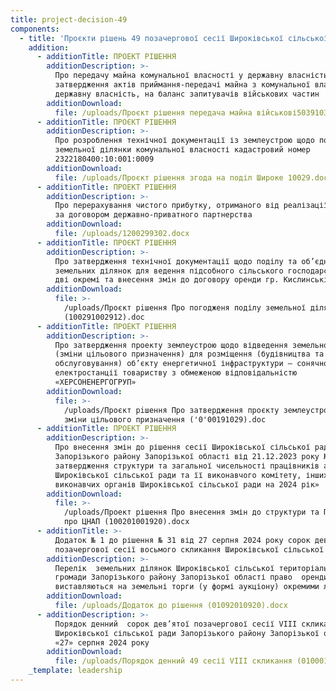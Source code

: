 ```yaml
---
title: project-decision-49
components:
  - title: 'Проєкти рішень 49 позачергової сесії Широківської сільської ради '
    addition:
      - additionTitle: ПРОЕКТ РІШЕННЯ
        additionDescription: >-
          Про передачу майна комунальної власності у державну власність та
          затвердження актів приймання-передачі майна з комунальної власності у
          державну власність, на баланс запитувачів військових частин
        additionDownload:
          file: /uploads/Проєкт рішення передача майна військові5039103.docx
      - additionTitle: ПРОЄКТ РІШЕННЯ
        additionDescription: >-
          Про розроблення технічної документації із землеустрою щодо поділу
          земельної ділянки комунальної власності кадастровий номер
          2322180400:10:001:0009
        additionDownload:
          file: /uploads/Проєкт рішення згода на поділ Широке 10029.docx
      - additionTitle: ПРОЕКТ РІШЕННЯ
        additionDescription: >-
          Про перерахування чистого прибутку, отриманого від реалізації проекту
          за договором державно-приватного партнерства
        additionDownload:
          file: /uploads/1200299302.docx
      - additionTitle: ПРОЄКТ РІШЕННЯ
        additionDescription: >-
          Про затвердження технічної документації щодо поділу та об’єднання
          земельних ділянок для ведення підсобного сільського господарства на
          дві окремі та внесення змін до договору оренди гр. Кислинській Є.Т.
        additionDownload:
          file: >-
            /uploads/Проєкт рiшення Про погодженя поділу земельної ділянки
            (100291002912).doc
      - additionTitle: ПРОЕКТ РІШЕННЯ
        additionDescription: >-
          Про затвердження проекту землеустрою щодо відведення земельної ділянки
          (зміни цільового призначення) для розміщення (будівництва та
          обслуговування) об’єкту енергетичної інфраструктури – сонячної
          електростанції товариству з обмеженою відповідальністю
          «ХЕРСОНЕНЕРГОГРУП»
        additionDownload:
          file: >-
            /uploads/Проєкт рiшення Про затвердження проєкту землеустрою щодо
            зміни цільового призначення ('0'00191029).doc
      - additionTitle: ПРОЕКТ РІШЕННЯ
        additionDescription: >-
          Про внесення змін до рішення сесії Широківської сільської ради
          Запорізького району Запорізької області від 21.12.2023 року № 17 «Про
          затвердження структури та загальної чисельності працівників апарату
          Широківської сільської ради та її виконавчого комітету, інших
          виконавчих органів Широківської сільської ради на 2024 рік»
        additionDownload:
          file: >-
            /uploads/Проект рішення Про внесення змін до структури та Положення
            про ЦНАП (100201001920).docx
      - additionTitle: >-
          Додаток № 1 до рішення № 31 від 27 серпня 2024 року сорок дев’ятої
          позачергової сесії восьмого скликання Широківської сільської ради
        additionDescription: >-
          Перелік  земельних ділянок Широківської сільської територіальної
          громади Запорізького району Запорізької області право  оренди яких
          виставляються на земельні торги (у формі аукціону) окремими лотами
        additionDownload:
          file: /uploads/Додаток до рішення (01092010920).docx
      - additionDescription: >-
          Порядок денний  сорок дев’ятої позачергової сесії VIII скликання 
          Широківської сільської ради Запорізького району Запорізької області 
          «27» серпня 2024 року
        additionDownload:
          file: /uploads/Порядок денний 49 сесії VIII скликання (01000101).docx
    _template: leadership
---
```


